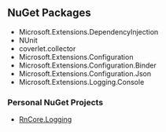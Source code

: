 
## NuGet Packages

- Microsoft.Extensions.DependencyInjection
- NUnit
- coverlet.collector
- Microsoft.Extensions.Configuration
- Microsoft.Extensions.Configuration.Binder
- Microsoft.Extensions.Configuration.Json
- Microsoft.Extensions.Logging.Console

### Personal NuGet Projects

- [RnCore.Logging](https://github.com/rniemand/RnCore.Logging)
